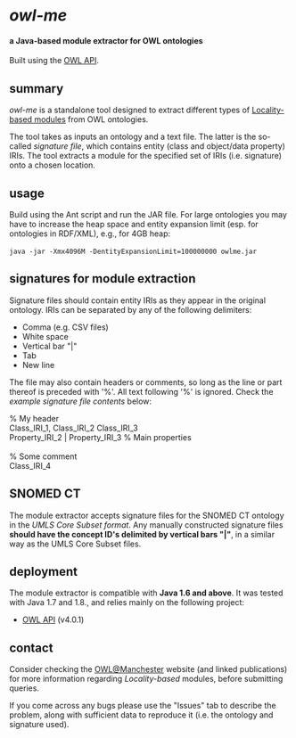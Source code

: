 *owl-me*
====

#### a Java-based module extractor for OWL ontologies ####

Built using the [OWL API](http://owlapi.sourceforge.net/). 


summary
--------------------
*owl-me* is a standalone tool designed to extract different types of [Locality-based modules](http://owl.cs.manchester.ac.uk/research/modularity/) from OWL ontologies.

The tool takes as inputs an ontology and a text file. The latter is the so-called *signature file*, which contains entity (class and object/data property) IRIs. The tool extracts a module for the specified set of IRIs (i.e. signature) onto a chosen location.


usage
--------------------
Build using the Ant script and run the JAR file. For large ontologies you may have to increase the heap space and entity expansion limit (esp. for ontologies in RDF/XML), e.g., for 4GB heap:<br><br>
`java -jar -Xmx4096M -DentityExpansionLimit=100000000 owlme.jar`


signatures for module extraction
--------------------
Signature files should contain entity IRIs as they appear in the original ontology. IRIs can be separated by any of the following delimiters:
  * Comma (e.g. CSV files)
  * White space
  * Vertical bar "|"
  * Tab
  * New line

The file may also contain headers or comments, so long as the line or part thereof is preceded with '%'. All text following '%' is ignored. Check the *example signature file contents* below:

% My header<br>
Class_IRI_1, Class_IRI_2 Class_IRI_3<br>
Property_IRI_2 | Property_IRI_3    % Main properties<br>
<br>
% Some comment<br>
Class_IRI_4<br>


SNOMED CT
--------------------
The module extractor accepts signature files for the SNOMED CT ontology in the *UMLS Core Subset format*. Any manually constructed signature files **should have the concept ID's delimited by vertical bars "|"**, in a similar way as the UMLS Core Subset files.


deployment
--------------------
The module extractor is compatible with **Java 1.6 and above**. It was tested with Java 1.7 and 1.8., and relies mainly on the following project:

 * [OWL API](http://owlapi.sourceforge.net/) (v4.0.1)


contact
--------------------
Consider checking the [OWL@Manchester](http://owl.cs.manchester.ac.uk) website (and linked publications) for more information regarding _Locality-based_ modules, before submitting queries.

If you come across any bugs please use the "Issues" tab to describe the problem, along with sufficient data to reproduce it (i.e. the ontology and signature used).
